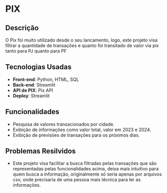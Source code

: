 # PIX

## Descrição

O Pix foi muito utilizado desde o seu lancamento, logo, este projeto visa filtrar a quantidade de transações e quanto foi transitado de valor via pix tanto para PJ quanto para PF 

## Tecnologias Usadas

- **Front-end**: Python, HTML, SQL
- **Back-end**: Streamlit
- **API de PIX**: Pix API
- **Deploy**: Streamlit

## Funcionalidades

- Pesquisa de valores transacionados por cidade.
- Exibição de informações como valor total, valor em 2023 e 2024.
- Exibição de previsões de transações para os próximos dias.

## Problemas Resilvidos

- Este projeto visa facilitar a busca filtradas pelas transações que são representadas pelas funcionalidades acima, deixa mais intuitivo para quem busca a informação, originalmente só seria apenas por arquivos csv, onde precisaria de uma pessoa mais técnica para ler as informações.
